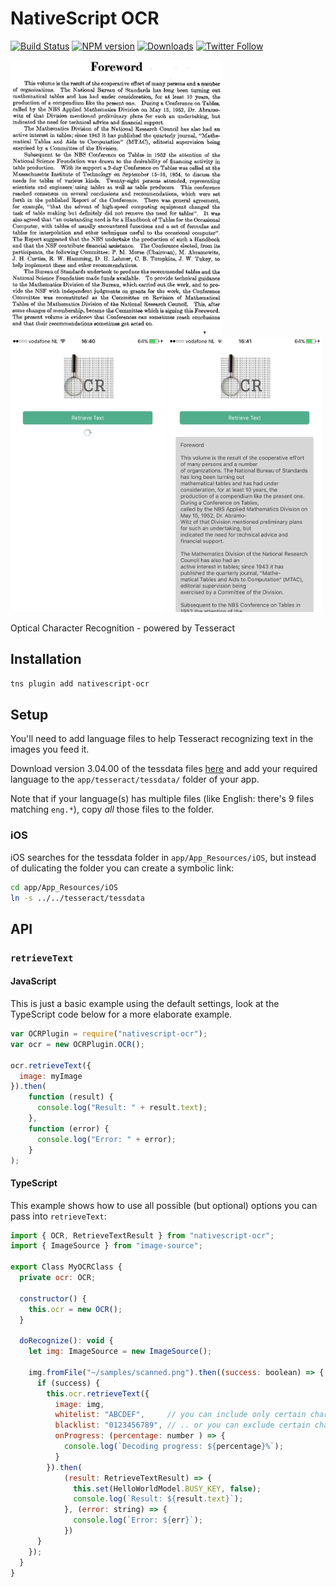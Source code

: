# NativeScript OCR

[![Build Status][build-status]][build-url]
[![NPM version][npm-image]][npm-url]
[![Downloads][downloads-image]][npm-url]
[![Twitter Follow][twitter-image]][twitter-url]

[build-status]:https://travis-ci.org/EddyVerbruggen/nativescript-ocr.svg?branch=master
[build-url]:https://travis-ci.org/EddyVerbruggen/nativescript-ocr
[npm-image]:http://img.shields.io/npm/v/nativescript-ocr.svg
[npm-url]:https://npmjs.org/package/nativescript-ocr
[downloads-image]:http://img.shields.io/npm/dm/nativescript-ocr.svg
[twitter-image]:https://img.shields.io/twitter/follow/eddyverbruggen.svg?style=social&label=Follow%20me
[twitter-url]:https://twitter.com/eddyverbruggen

<img src="https://github.com/EddyVerbruggen/nativescript-ocr/raw/master/demo/app/samples/scanned.png" height="440px"/> <img src="https://github.com/EddyVerbruggen/nativescript-ocr/raw/master/screenshots/ios-scanning.png" height="440px"/> <img src="https://github.com/EddyVerbruggen/nativescript-ocr/raw/master/screenshots/ios-scanned.png" height="440px"/>

Optical Character Recognition - powered by Tesseract

## Installation
```bash
tns plugin add nativescript-ocr
```

## Setup
You'll need to add language files to help Tesseract recognizing text in the images you feed it.

Download version 3.04.00 of the tessdata files [here](https://github.com/tesseract-ocr/tessdata/releases/tag/3.04.00) and
add your required language to the `app/tesseract/tessdata/` folder of your app.

Note that if your language(s) has multiple files (like English: there's 9 files matching `eng.*`), copy _all_ those files to the folder.

### iOS
iOS searches for the tessdata folder in `app/App_Resources/iOS`, but instead of dulicating the folder
you can create a symbolic link:

```bash
cd app/App_Resources/iOS
ln -s ../../tesseract/tessdata
```

## API

### `retrieveText`

#### JavaScript
This is just a basic example using the default settings, look at the TypeScript code below
for a more elaborate example.

```js
var OCRPlugin = require("nativescript-ocr");
var ocr = new OCRPlugin.OCR();

ocr.retrieveText({
  image: myImage
}).then(
    function (result) {
      console.log("Result: " + result.text);
    },
    function (error) {
      console.log("Error: " + error);
    }
);
```

#### TypeScript
This example shows how to use all possible (but optional) options you can pass into `retrieveText`:

```js
import { OCR, RetrieveTextResult } from "nativescript-ocr";
import { ImageSource } from "image-source";

export Class MyOCRClass {
  private ocr: OCR;
  
  constructor() {
    this.ocr = new OCR();
  }

  doRecognize(): void {
    let img: ImageSource = new ImageSource();

    img.fromFile("~/samples/scanned.png").then((success: boolean) => {
      if (success) {
        this.ocr.retrieveText({
          image: img,
          whitelist: "ABCDEF",     // you can include only certain characters in the result
          blacklist: "0123456789", // .. or you can exclude certain characters from the result
          onProgress: (percentage: number ) => {
            console.log(`Decoding progress: ${percentage}%`);
          }
        }).then(
            (result: RetrieveTextResult) => {
              this.set(HelloWorldModel.BUSY_KEY, false);
              console.log(`Result: ${result.text}`);
            }, (error: string) => {
              console.log(`Error: ${err}`);
            })
      }
    });
  }
}
```
